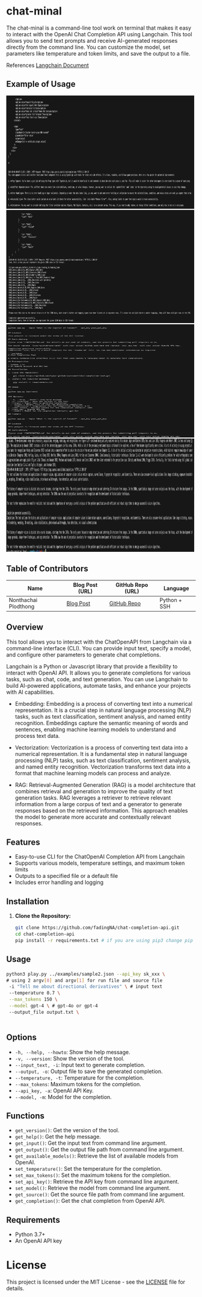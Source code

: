# chat-minal

The chat-minal is a command-line tool work on terminal that makes it easy to interact with the OpenAI Chat Completion API using Langchain. This tool allows you to send text prompts and receive AI-generated responses directly from the command line. You can customize the model, set parameters like temperature and token limits, and save the output to a file. 

References [Langchain Document](https://api.python.langchain.com/en/latest/llms/langchain_openai.llms.base.OpenAI.html)

## Example of Usage

<img src="assets/code_reviews.png" alt="Chat Completion Tool Screenshot" width="500" height="300">
<img src="assets/convert_json_tocsv.png" alt="Chat Completion Tool Screenshot" width="500" height="300">
<img src="assets/generate_markdown.png" alt="Chat Completion Tool Screenshot" width="500" height="300">
<img src="assets/summarize_text.png" alt="Chat Completion Tool Screenshot" width="500" height="300">



## Table of Contributors

| Name          | Blog Post (URL)                  | GitHub Repo (URL)                       | Language    |
|---------------|---------------------------------|-----------------------------------------|-------------|
| Nonthachai Plodthong    | [Blog Post](https://dev.to/fadingna/open-source-development-187j) | [GitHub Repo](https://github.com/fadingNA/chat-completion-api) | Python + SSH |

## Overview

This tool allows you to interact with the ChatOpenAPI from Langchain via a command-line interface (CLI). You can provide input text, specify a model, and configure other parameters to generate chat completions.

Langchain is a Python or Javascript library that provide a flexibility to interact with OpenAI API. It allows you to generate completions for various tasks, such as chat, code, and text generation. You can use Langchain to build AI-powered applications, automate tasks, and enhance your projects with AI capabilities.

- Embedding: Embedding is a process of converting text into a numerical representation. It is a crucial step in natural language processing (NLP) tasks, such as text classification, sentiment analysis, and named entity recognition. Embeddings capture the semantic meaning of words and sentences, enabling machine learning models to understand and process text data.

- Vectorization: Vectorization is a process of converting text data into a numerical representation. It is a fundamental step in natural language processing (NLP) tasks, such as text classification, sentiment analysis, and named entity recognition. Vectorization transforms text data into a format that machine learning models can process and analyze.

- RAG: Retrieval-Augmented Generation (RAG) is a model architecture that combines retrieval and generation to improve the quality of text generation tasks. RAG leverages a retriever to retrieve relevant information from a large corpus of text and a generator to generate responses based on the retrieved information. This approach enables the model to generate more accurate and contextually relevant responses.


## Features

- Easy-to-use CLI for the ChatOpenAI Completion API from Langchain
- Supports various models, temperature settings, and maximum token limits
- Outputs to a specified file or a default file
- Includes error handling and logging

## Installation

1. **Clone the Repository:**

   ```bash
   git clone https://github.com/fadingNA/chat-completion-api.git
   cd chat-completion-api
   pip install -r requirements.txt # if you are using pip3 change pip to pip3 instead.
   ```

## Usage
  ```bash
  python3 play.py ../examples/sample2.json --api_key sk_xxx \
  # using 2 argv[0] and argv[1] for run file and source file
   -i "Tell me about directional derivatives" \ # input text
   --temperature 0.7 \
   --max_tokens 150 \
   --model gpt-4 \ # gpt-4o or gpt-4 
   --output_file output.txt \
   
  ```


## Options

- `-h, --help, --howto`: Show the help message.
- `-v, --version`: Show the version of the tool.
- `--input_text, -i`: Input text to generate completion.
- `--output, -o`: Output file to save the generated completion.
- `--temperature, -t`: Temperature for the completion.
- `--max_tokens`: Maximum tokens for the completion.
- `--api_key, -a`: OpenAI API Key.
- `--model, -m`: Model for the completion.

## Functions

- `get_version()`: Get the version of the tool.
- `get_help()`: Get the help message.
- `get_input()`: Get the input text from command line argument.
- `get_output()`: Get the output file path from command line argument.
- `get_available_models()`: Retrieve the list of available models from OpenAI.
- `set_temperature()`: Set the temperature for the completion.
- `set_max_tokens()`: Set the maximum tokens for the completion.
- `set_api_key()`: Retrieve the API key from command line argument.
- `set_model()`: Retrieve the model from command line argument.
- `get_source()`: Get the source file path from command line argument.
- `get_completion()`: Get the chat completion from OpenAI API.

## Requirements

- Python 3.7+
- An OpenAI API key


# License
This project is licensed under the MIT License - see the [LICENSE](https://github.com/fadingNA/chat-completion-api/blob/main/LICENSE) file for details.
